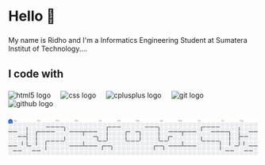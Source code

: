 <h1 align="left">Hello 👋</h1>

###

<p align="left">My name is Ridho and I'm a Informatics Engineering Student at Sumatera Institut of Technology....</p>

###

<h2 align="left">I code with</h2>

###

<div align="left">
  <img src="https://cdn.jsdelivr.net/gh/devicons/devicon/icons/html5/html5-original.svg" height="40" alt="html5 logo"  />
  <img width="12" />
  <img src="https://cdn.jsdelivr.net/gh/devicons/devicon/icons/css3/css3-original.svg" height="40" alt="css logo"  />
  <img width="12" />
  <img src="https://cdn.jsdelivr.net/gh/devicons/devicon/icons/cplusplus/cplusplus-original.svg" height="40" alt="cplusplus logo"  />
  <img width="12" />
  <img src="https://cdn.jsdelivr.net/gh/devicons/devicon/icons/git/git-original.svg" height="40" alt="git logo"  />
  <img width="12" />
  <img src="https://cdn.jsdelivr.net/gh/devicons/devicon/icons/github/github-original.svg" height="40" alt="github logo"  />
</div>

###

<picture>
  <source media="(prefers-color-scheme: dark)" srcset="https://raw.githubusercontent.com/ridhomsaputra/ridhomsaputra/output/pacman-contribution-graph-dark.svg">
  <source media="(prefers-color-scheme: light)" srcset="https://raw.githubusercontent.com/ridhomsaputra/ridhomsaputra/output/pacman-contribution-graph.svg">
  <img alt="pacman contribution graph" src="https://raw.githubusercontent.com/ridhomsaputra/ridhomsaputra/output/pacman-contribution-graph.svg">
</picture>

###